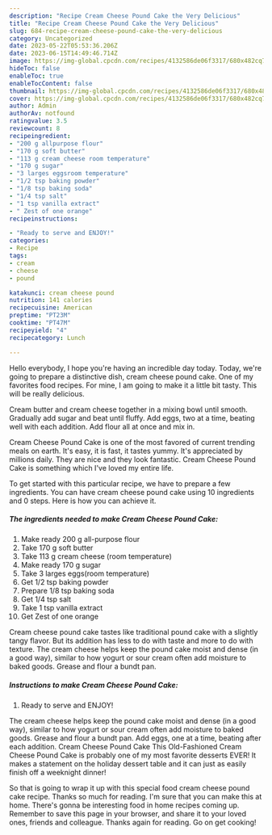 ```yaml
---
description: "Recipe Cream Cheese Pound Cake the Very Delicious"
title: "Recipe Cream Cheese Pound Cake the Very Delicious"
slug: 684-recipe-cream-cheese-pound-cake-the-very-delicious
category: Uncategorized
date: 2023-05-22T05:53:36.206Z
date: 2023-06-15T14:49:46.714Z
image: https://img-global.cpcdn.com/recipes/4132586de06f3317/680x482cq70/cream-cheese-pound-cake-recipe-main-photo.jpg
hideToc: false
enableToc: true
enableTocContent: false
thumbnail: https://img-global.cpcdn.com/recipes/4132586de06f3317/680x482cq70/cream-cheese-pound-cake-recipe-main-photo.jpg
cover: https://img-global.cpcdn.com/recipes/4132586de06f3317/680x482cq70/cream-cheese-pound-cake-recipe-main-photo.jpg
author: Admin
authorAv: notfound
ratingvalue: 3.5
reviewcount: 8
recipeingredient:
- "200 g allpurpose flour"
- "170 g soft butter"
- "113 g cream cheese room temperature"
- "170 g sugar"
- "3 larges eggsroom temperature"
- "1/2 tsp baking powder"
- "1/8 tsp baking soda"
- "1/4 tsp salt"
- "1 tsp vanilla extract"
- " Zest of one orange"
recipeinstructions:

- "Ready to serve and ENJOY!"
categories:
- Recipe
tags:
- cream
- cheese
- pound

katakunci: cream cheese pound 
nutrition: 141 calories
recipecuisine: American
preptime: "PT23M"
cooktime: "PT47M"
recipeyield: "4"
recipecategory: Lunch

---
```



Hello everybody, I hope you're having an incredible day today. Today, we're going to prepare a distinctive dish, cream cheese pound cake. One of my favorites food recipes. For mine, I am going to make it a little bit tasty. This will be really delicious.

Cream butter and cream cheese together in a mixing bowl until smooth. Gradually add sugar and beat until fluffy. Add eggs, two at a time, beating well with each addition. Add flour all at once and mix in.

Cream Cheese Pound Cake is one of the most favored of current trending meals on earth. It's easy, it is fast, it tastes yummy. It's appreciated by millions daily. They are nice and they look fantastic. Cream Cheese Pound Cake is something which I've loved my entire life.


To get started with this particular recipe, we have to prepare a few ingredients. You can have cream cheese pound cake using 10 ingredients and 0 steps. Here is how you can achieve it.

<!--inarticleads1-->

##### The ingredients needed to make Cream Cheese Pound Cake:

1. Make ready 200 g all-purpose flour
1. Take 170 g soft butter
1. Take 113 g cream cheese (room temperature)
1. Make ready 170 g sugar
1. Take 3 larges eggs(room temperature)
1. Get 1/2 tsp baking powder
1. Prepare 1/8 tsp baking soda
1. Get 1/4 tsp salt
1. Take 1 tsp vanilla extract
1. Get  Zest of one orange


Cream cheese pound cake tastes like traditional pound cake with a slightly tangy flavor. But its addition has less to do with taste and more to do with texture. The cream cheese helps keep the pound cake moist and dense (in a good way), similar to how yogurt or sour cream often add moisture to baked goods. Grease and flour a bundt pan. 

<!--inarticleads2-->

##### Instructions to make Cream Cheese Pound Cake:


1. Ready to serve and ENJOY!

The cream cheese helps keep the pound cake moist and dense (in a good way), similar to how yogurt or sour cream often add moisture to baked goods. Grease and flour a bundt pan. Add eggs, one at a time, beating after each addition. Cream Cheese Pound Cake This Old-Fashioned Cream Cheese Pound Cake is probably one of my most favorite desserts EVER! It makes a statement on the holiday dessert table and it can just as easily finish off a weeknight dinner! 

So that is going to wrap it up with this special food cream cheese pound cake recipe. Thanks so much for reading. I'm sure that you can make this at home. There's gonna be interesting food in home recipes coming up. Remember to save this page in your browser, and share it to your loved ones, friends and colleague. Thanks again for reading. Go on get cooking!
